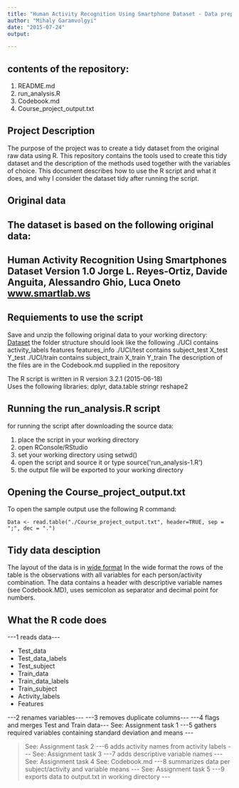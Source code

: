 ```yaml
---
title: "Human Activity Recognition Using Smartphone Dataset - Data preparation for modeling purposes"
author: "Mihaly Garamvolgyi"
date: "2015-07-24"
output:

---
```


## contents of the repository: 
1. README.md
2. run_analysis.R
3. Codebook.md
4. Course_project_output.txt

## Project Description
The purpose of the project was to create a tidy dataset from the original raw data using R. This repository contains the tools used to create this tidy dataset and the description of the methods used together with the variables of choice.
This document describes how to use the R script and what it does, and why I consider the dataset tidy after running the script. 

## Original data
The dataset is based on the following original data:
---
Human Activity Recognition Using Smartphones Dataset Version 1.0
Jorge L. Reyes-Ortiz, Davide Anguita, Alessandro Ghio, Luca Oneto
www.smartlab.ws
---

## Requiements to use the script
Save and unzip the following original data to your working directory:
[Dataset](https://d396qusza40orc.cloudfront.net/getdata%2Fprojectfiles%2FUCI%20HAR%20Dataset.zip)
the folder structure should look like the following
./UCI contains 
  activity_labels
  features
  features_info
./UCI/test contains 
  subject_test
  X_test
  Y_test
./UCI/train contains 
  subject_train
  X_train
  Y_train
The description of the files are in the Codebook.md supplied in the repository

The R script is written in R version 3.2.1 (2015-06-18)   
Uses the following libraries: dplyr, data.table stringr reshape2

## Running the run_analysis.R script
for running the script after downloading the source data:
1. place the script in your working directory
2. open RConsole/RStudio
3. set your working directory using setwd() 
4. open the script and source it or type source('run_analysis-1.R')
5. the output file will be exported to your working directory

## Opening the Course_project_output.txt 
To open the sample output use the following R command:

```{r}
Data <- read.table("./Course_project_output.txt", header=TRUE, sep = ";", dec = ".")
```

## Tidy data desciption
The layout of the data is in [wide format](https://en.wikipedia.org/wiki/Wide_and_narrow_data)
In the wide format the rows of the table is the observations with all variables for each person/activity combination.
The data contains a header with descriptive variable names (see Codebook.MD), uses semicolon as separator and decimal point for numbers. 

## What the R code does

---1 reads data---
* Test_data
* Test_data_labels
* Test_subject
* Train_data
* Train_data_labels
* Train_subject
* Activity_labels
* Features

---2 renames variables---
---3 removes duplicate columns---
---4 flags and merges Test and Train data--- 
  See: Assignment task 1
---5 gathers required variables containing standard deviation and means ---
  > See: Assignment task 2
---6 adds activity names from activity labels ---
  > See: Assignment task 3
---7 adds descriptive variable names  ---
  > See: Assignment task 4
  > See: Codebook.md
---8 summarizes data per subject/activity and variable means ---
  > See: Assignment task 5
---9 exports data to output.txt in working directory ---



